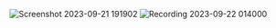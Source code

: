 ![Screenshot 2023-09-21 191902](https://github.com/mohammadReza-kaspour/simpleReactApplication/assets/143938809/5881a7c6-99bc-4bba-916c-2e26a23324cc)
![Recording 2023-09-22 014000](https://github.com/mohammadReza-kaspour/simpleReactApplication/assets/143938809/36b86c23-33fb-4125-9232-12e64a6f17b4)
